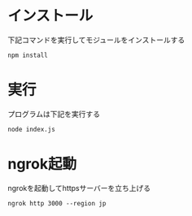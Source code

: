 # インストール
下記コマンドを実行してモジュールをインストールする

```shell
npm install
```

# 実行
プログラムは下記を実行する

```shell
node index.js
```

# ngrok起動
ngrokを起動してhttpsサーバーを立ち上げる

```shell
ngrok http 3000 --region jp
```
